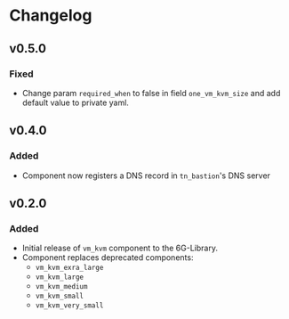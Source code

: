 # Changelog

## v0.5.0
### Fixed
- Change param `required_when` to false in field `one_vm_kvm_size` and add default value to private yaml.


## v0.4.0
### Added
- Component now registers a DNS record in `tn_bastion`'s DNS server


## v0.2.0
### Added
- Initial release of `vm_kvm` component to the 6G-Library.
- Component replaces deprecated components:
  * `vm_kvm_exra_large`
  * `vm_kvm_large`
  * `vm_kvm_medium`
  * `vm_kvm_small`
  * `vm_kvm_very_small`

